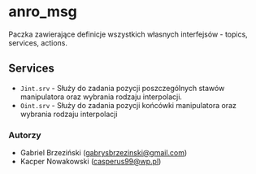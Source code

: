 # anro_msg
Paczka zawierające definicje wszystkich własnych interfejsów - topics, services, actions.

## Services
- `Jint.srv` - Służy do zadania pozycji poszczególnych stawów manipulatora oraz wybrania rodzaju interpolacji.
- `Oint.srv` - Służy do zadania pozycji końcówki manipulatora oraz wybrania rodzaju interpolacji


### Autorzy
- Gabriel Brzeziński (gabrysbrzezinski@gmail.com)  
- Kacper Nowakowski (casperus99@wp.pl) 
